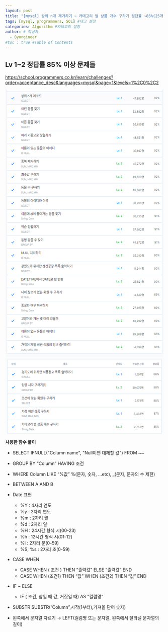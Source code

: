 ```yaml
---
layout: post
title: "[mysql] 상위 n개 제거하기 ~ 카테고리 별 상품 개수 구하기 정답률 ~85%(25개)" #게시물 이름
tags: [mysql, programmers, SQL] #태그 설정
categories: Algorithm #카테고리 설정
author: # 작성자
  - Byungineer
#toc : true #Table of Contents
---
```

## Lv 1~2 정답률 85% 이상 문제들
<https://school.programmers.co.kr/learn/challenges?order=acceptance_desc&languages=mysql&page=1&levels=1%2C0%2C2>

<img src="/image/sql_level1-2.png" alt="sql_level" style="height: 851px; width:545px;"/>   

<img src="/image/sql_level1-2(2).png" alt="sql_level" style="height: 239px; width:545px;"/>


**사용한 함수 풀이**

- SELECT IFNULL("Column name", "Null이면 대체할 값") FROM ~~

- GROUP BY “Column” HAVING 조건

- WHERE Column LIKE “%값”   %(문자, 숫자, …etc), _(문자, 문자의 수 제한)

- BETWEEN A AND B

- Date 표현
    - %Y : 4자리 연도
    - %y : 2자리 연도
    - %m : 2자리 월
    - %d : 2자리 일
    - %H : 24시간 형식 시(00-23)
    - %h : 12시간 형식 시(01-12)
    - %i : 2자리 분(0-59)
    - %S, %s : 2자리 초(0-59)

- CASE WHEN
    - CASE WHEN ( 조건 ) THEN “출력값” ELSE “출력값”  END
    - CASE WHEN (조건1) THEN “값”
    WHEN (조건2) THEN “값”
    END

- IF ~ ELSE
    - IF ( 조건, 참일 때 값, 거짓일 때) AS “컬럼명“

- SUBSTR
    SUBSTR(”Column”,시작(1부터),가져올 단어 숫자)

- 왼쪽에서 문자열 자르기 → LEFT(컬럼명 또는 문자열, 왼쪽에서 잘라낼 문자열의 길이)